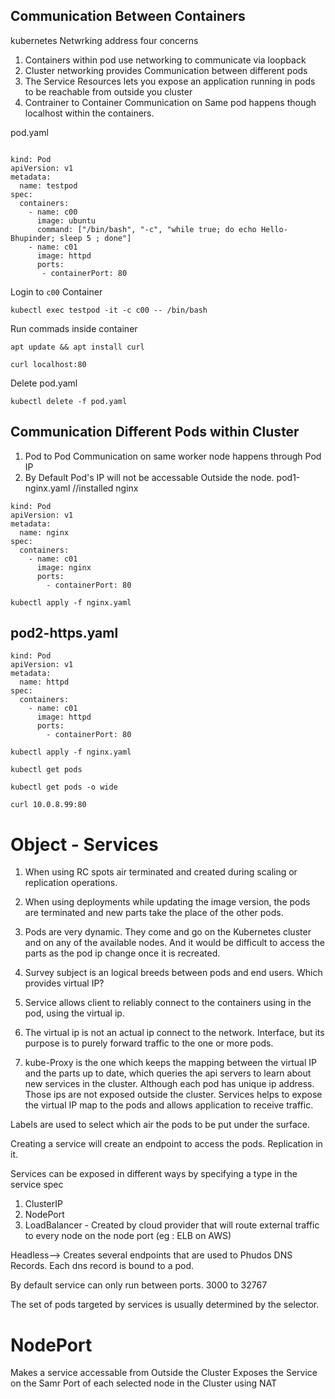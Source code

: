 ## Communication Between Containers 
kubernetes Netwrking address four concerns
1. Containers within pod use networking to communicate via loopback
2. Cluster networking provides Communication between different pods
3. The Service Resources lets you expose an application running in pods to be reachable from outside you cluster
4. Contrainer to Container Communication on Same pod happens though localhost within the containers.
   
pod.yaml
```shell

kind: Pod
apiVersion: v1
metadata:
  name: testpod
spec:
  containers:
    - name: c00
      image: ubuntu
      command: ["/bin/bash", "-c", "while true; do echo Hello-Bhupinder; sleep 5 ; done"]
    - name: c01
      image: httpd
      ports:
       - containerPort: 80
```
Login to `c00` Container
```shell
kubectl exec testpod -it -c c00 -- /bin/bash
```
Run commads inside container
```shell
apt update && apt install curl
```
```shell
curl localhost:80
```
Delete pod.yaml
```shell
kubectl delete -f pod.yaml
```
## Communication Different Pods within Cluster
1. Pod to Pod Communication on same worker node happens through Pod IP
2. By Default Pod's IP will not be accessable Outside the node.
pod1-nginx.yaml //installed nginx
```shell
kind: Pod
apiVersion: v1
metadata:
  name: nginx
spec:
  containers:
    - name: c01
      image: nginx
      ports:
        - containerPort: 80
```
```shell
kubectl apply -f nginx.yaml
```
## pod2-https.yaml

```shell
kind: Pod
apiVersion: v1
metadata:
  name: httpd
spec:
  containers:
    - name: c01
      image: httpd
      ports:
        - containerPort: 80
```
```shell
kubectl apply -f nginx.yaml
```
```shell
kubectl get pods
```
```shell
kubectl get pods -o wide
```
```shell
curl 10.0.8.99:80
```

# Object - Services 

1. When using RC spots air terminated and created during scaling or replication operations.

2. When using deployments while updating the image version, the pods are terminated and new parts take the place of the other pods.

3. Pods are very dynamic. They come and go on the Kubernetes cluster and on any of the available nodes. And it would be difficult to access the parts as the pod ip change once it is recreated.

4. Survey subject is an logical breeds between pods and end users. Which provides virtual IP?

5. Service allows client to reliably connect to the containers using in the pod, using the virtual ip.

6. The virtual ip is not an actual ip connect to the network. Interface, but its purpose is to purely forward traffic to the one or more pods.

7. kube-Proxy is the one which keeps the mapping between the virtual IP and the parts up to date, which queries the api servers to learn about new services in the cluster.
Although each pod has unique ip address. Those ips are not exposed outside the cluster.
Services helps to expose the virtual IP map to the pods and allows application to receive traffic.

Labels are used to select which air the pods to be put under the surface.

Creating a service will create an endpoint to access the pods. Replication in it.

Services can be exposed in different ways by specifying a type in the service spec

1. ClusterIP
2. NodePort
3. LoadBalancer - Created by cloud provider that will route external traffic to every node on the node port (eg : ELB on AWS)


Headless--> Creates several endpoints that are used to Phudos DNS Records. Each dns record is bound to a pod.

By default service can only run between ports. 3000 to 32767

The set of pods targeted by services is usually determined by the selector.

# NodePort
Makes a service accessable from Outside the Cluster
Exposes the Service on the Samr Port of each selected node in the Cluster using NAT


